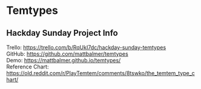 # Temtypes

## Hackday Sunday Project Info

Trello: https://trello.com/b/RqUkI7dc/hackday-sunday-temtypes  
GitHub: https://github.com/mattbalmer/temtypes  
Demo: https://mattbalmer.github.io/temtypes/  
Reference Chart: https://old.reddit.com/r/PlayTemtem/comments/8tswko/the_temtem_type_chart/  